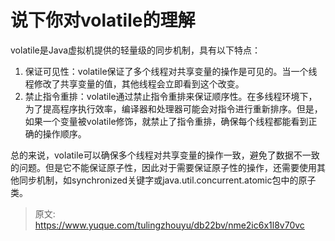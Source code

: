 # 说下你对volatile的理解

volatile是Java虚拟机提供的轻量级的同步机制，具有以下特点：

1. 保证可见性：volatile保证了多个线程对共享变量的操作是可见的。当一个线程修改了共享变量的值，其他线程会立即看到这个改变。
2. 禁止指令重排：volatile通过禁止指令重排来保证顺序性。在多线程环境下，为了提高程序执行效率，编译器和处理器可能会对指令进行重新排序。但是，如果一个变量被volatile修饰，就禁止了指令重排，确保每个线程都能看到正确的操作顺序。

总的来说，volatile可以确保多个线程对共享变量的操作一致，避免了数据不一致的问题。但是它不能保证原子性，因此对于需要保证原子性的操作，还需要使用其他同步机制，如synchronized关键字或java.util.concurrent.atomic包中的原子类。


> 原文: <https://www.yuque.com/tulingzhouyu/db22bv/nme2ic6x1l8v70vc>